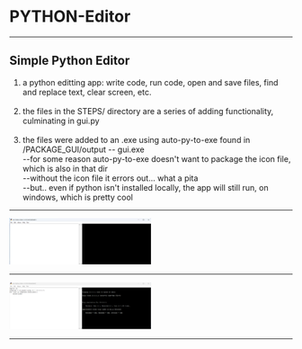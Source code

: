 # PYTHON-Editor

***

## Simple Python Editor <br>
1) a python editting app: write code, run code, open and save files, find and replace text, clear screen, etc.<br><br>
2) the files in the STEPS/ directory are a series of adding functionality, culminating in gui.py<br><br>
3) the files were added to an .exe using auto-py-to-exe   found in /PACKAGE_GUI/output  -- gui.exe<br>
   --for some reason auto-py-to-exe doesn't want to package the icon file, which is also in that dir<br>
   --without the icon file it errors out... what a pita<br>
   --but.. even if python isn't installed locally, the app will still run, on windows, which is pretty cool<br>



***

<img loading="lazy" src="IMAGES/joe-py-editor.png" height=50% width=50% />

***

<img loading="lazy" src="IMAGES/joe-py-editor2.png" height=50% width=50% />

***
